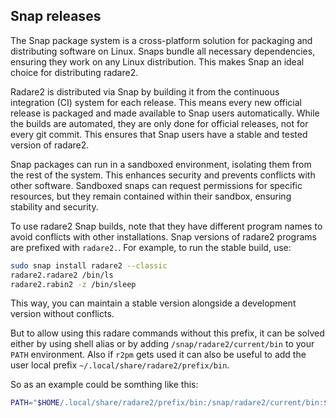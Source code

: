## Snap releases

The Snap package system is a cross-platform solution for packaging and distributing software on Linux. Snaps bundle all necessary dependencies, ensuring they work on any Linux distribution. This makes Snap an ideal choice for distributing radare2.

Radare2 is distributed via Snap by building it from the continuous integration (CI) system for each release. This means every new official release is packaged and made available to Snap users automatically. While the builds are automated, they are only done for official releases, not for every git commit. This ensures that Snap users have a stable and tested version of radare2.

Snap packages can run in a sandboxed environment, isolating them from the rest of the system. This enhances security and prevents conflicts with other software. Sandboxed snaps can request permissions for specific resources, but they remain contained within their sandbox, ensuring stability and security.

To use radare2 Snap builds, note that they have different program names to avoid conflicts with other installations. Snap versions of radare2 programs are prefixed with `radare2.`. For example, to run the stable build, use:

```sh
sudo snap install radare2 --classic
radare2.radare2 /bin/ls
radare2.rabin2 -z /bin/sleep
```

This way, you can maintain a stable version alongside a development version without conflicts.

But to allow using this radare commands without this prefix, it can be solved either by using shell alias or by adding `/snap/radare2/current/bin` to your `PATH` environment.
Also if `r2pm` gets used it can also be useful to add the user local prefix `~/.local/share/radare2/prefix/bin`.

So as an example could be somthing like this:
```sh
PATH="$HOME/.local/share/radare2/prefix/bin:/snap/radare2/current/bin:$PATH"
```
